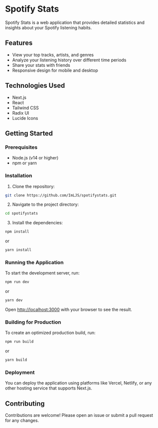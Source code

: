 # Spotify Stats

Spotify Stats is a web application that provides detailed statistics and
insights about your Spotify listening habits.

## Features

- View your top tracks, artists, and genres
- Analyze your listening history over different time periods
- Share your stats with friends
- Responsive design for mobile and desktop

## Technologies Used

- Next.js
- React
- Tailwind CSS
- Radix UI
- Lucide Icons

## Getting Started

### Prerequisites

- Node.js (v14 or higher)
- npm or yarn

### Installation

1. Clone the repository:

```bash
git clone https://github.com/ImLJS/spotifystats.git
```

2. Navigate to the project directory:

```bash
cd spotifystats
```

3. Install the dependencies:

```bash
npm install
```

or

```bash
yarn install
```

### Running the Application

To start the development server, run:

```bash
npm run dev
```

or

```bash
yarn dev
```

Open [http://localhost:3000](http://localhost:3000) with your browser to see the
result.

### Building for Production

To create an optimized production build, run:

```bash
npm run build
```

or

```bash
yarn build
```

### Deployment

You can deploy the application using platforms like Vercel, Netlify, or any
other hosting service that supports Next.js.

## Contributing

Contributions are welcome! Please open an issue or submit a pull request for any
changes.
